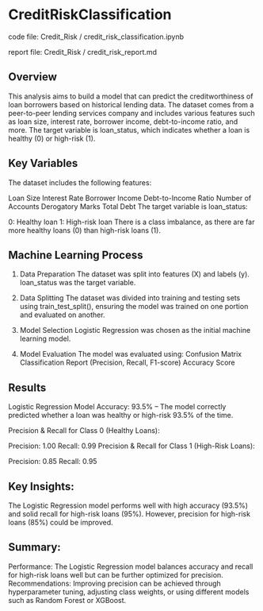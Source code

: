 # CreditRiskClassification
code file: Credit_Risk / credit_risk_classification.ipynb

report file: Credit_Risk / credit_risk_report.md


## Overview

This analysis aims to build a model that can predict the creditworthiness of loan borrowers based on historical lending data. The dataset comes from a peer-to-peer lending services company and includes various features such as loan size, interest rate, borrower income, debt-to-income ratio, and more. The target variable is loan_status, which indicates whether a loan is healthy (0) or high-risk (1).

## Key Variables

The dataset includes the following features:

Loan Size
Interest Rate
Borrower Income
Debt-to-Income Ratio
Number of Accounts
Derogatory Marks
Total Debt
The target variable is loan_status:

0: Healthy loan
1: High-risk loan
There is a class imbalance, as there are far more healthy loans (0) than high-risk loans (1).

## Machine Learning Process

1. Data Preparation
The dataset was split into features (X) and labels (y).
loan_status was the target variable.

2. Data Splitting
The dataset was divided into training and testing sets using train_test_split(), ensuring the model was trained on one portion and evaluated on another.

3. Model Selection
Logistic Regression was chosen as the initial machine learning model.

4. Model Evaluation
The model was evaluated using:
Confusion Matrix
Classification Report (Precision, Recall, F1-score)
Accuracy Score

## Results

Logistic Regression Model
Accuracy: 93.5% – The model correctly predicted whether a loan was healthy or high-risk 93.5% of the time.

Precision & Recall for Class 0 (Healthy Loans):

Precision: 1.00
Recall: 0.99
Precision & Recall for Class 1 (High-Risk Loans):

Precision: 0.85
Recall: 0.95

## Key Insights:

The Logistic Regression model performs well with high accuracy (93.5%) and solid recall for high-risk loans (95%).
However, precision for high-risk loans (85%) could be improved.

## Summary:
Performance: The Logistic Regression model balances accuracy and recall for high-risk loans well but can be further optimized for precision.
Recommendations: Improving precision can be achieved through hyperparameter tuning, adjusting class weights, or using different models such as Random Forest or XGBoost.
